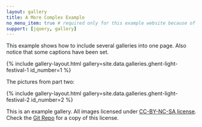 ```yaml
---
layout: gallery
title: A More Complex Example
no_menu_item: true # required only for this example website because of menu construction
support: [jquery, gallery]
---
```


This example shows how to include several galleries into one page. Also notice that some captions have been set.

{% include gallery-layout.html gallery=site.data.galleries.ghent-light-festival-1 id_number=1 %}

The pictures from part two:

{% include gallery-layout.html gallery=site.data.galleries.ghent-light-festival-2 id_number=2 %}

This is an example gallery. All images licensed under [CC-BY-NC-SA license][license]. Check the [Git Repo][repo] for a copy of this license.

[license]: http://creativecommons.org/licenses/by-nc-sa/4.0/
[repo]: https://github.com/opieters/jekyll-gallery-example
